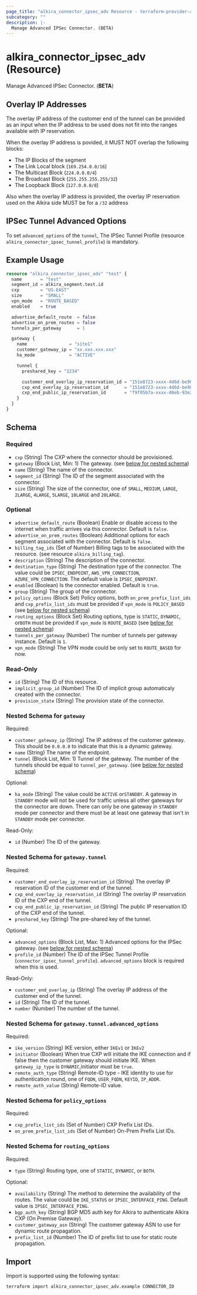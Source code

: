 ```yaml
---
page_title: "alkira_connector_ipsec_adv Resource - terraform-provider-alkira"
subcategory: ""
description: |-
  Manage Advanced IPSec Connector. (BETA)
---
```


# alkira_connector_ipsec_adv (Resource)

Manage Advanced IPSec Connector. (**BETA**)

## Overlay IP Addresses

The overlay IP address of the customer end of the tunnel can be
provided as an input when the IP address to be used does not fit into
the ranges available with IP reservation.

When the overlay IP address is povided, it MUST NOT overlap the
following blocks:

* The IP Blocks of the segment
* The Link Local block (`169.254.0.0/16`)
* The Multicast Block (`224.0.0.0/4`)
* The Broadcast Block (`255.255.255.255/32`)
* The Loopback Block (`127.0.0.0/8`)

Also when the overlay IP address is provided, the overlay IP
reservation used on the Alkira side MUST be for a `/32` address

## IPSec Tunnel Advanced Options

To set `advanced_options` of the `tunnel`, The IPSec Tunnel Profile
(resource `alkira_connector_ipsec_tunnel_profile`) is mandatory.


## Example Usage

```terraform
resource "alkira_connector_ipsec_adv" "test" {
  name       = "test"
  segment_id = alkira_segment.test.id
  cxp        = "US-EAST"
  size       = "SMALL"
  vpn_mode   = "ROUTE_BASED"
  enabled    = true

  advertise_default_route  = false
  advertise_on_prem_routes = false
  tunnels_per_gateway      = 1

  gateway {
    name                = "site1"
    customer_gateway_ip = "xx.xxx.xxx.xxx"
    ha_mode             = "ACTIVE"

    tunnel {
      preshared_key = "1234"

      customer_end_overlay_ip_reservation_id = "151e8723-xxxx-4d6d-be90-xxxxxxxxxxxx"
      cxp_end_overlay_ip_reservation_id      = "151e8723-xxxx-4d6d-be90-xxxxxxxxxxxx"
      cxp_end_public_ip_reservation_id       = "f9f05b7a-xxxx-48eb-93e2-xxxxxxxxxxxx"
    }
  }
}
```

<!-- schema generated by tfplugindocs -->
## Schema

### Required

- `cxp` (String) The CXP where the connector should be provisioned.
- `gateway` (Block List, Min: 1) The gateway. (see [below for nested schema](#nestedblock--gateway))
- `name` (String) The name of the connector.
- `segment_id` (String) The ID of the segment associated with the connector.
- `size` (String) The size of the connector, one of `SMALL`, `MEDIUM`, `LARGE`, `2LARGE`, `4LARGE`, `5LARGE`, `10LARGE` and `20LARGE`.

### Optional

- `advertise_default_route` (Boolean) Enable or disable access to the internet when traffic arrives via this connector. Default is `false`.
- `advertise_on_prem_routes` (Boolean) Additional options for each segment associated with the connector. Default is `false`.
- `billing_tag_ids` (Set of Number) Billing tags to be associated with the resource. (see resource `alkira_billing_tag`).
- `description` (String) The description of the connector.
- `destination_type` (String) The destination type of the connector. The value could be `IPSEC_ENDPOINT`, `AWS_VPN_CONNECTION`, `AZURE_VPN_CONNECTION`. The default value is `IPSEC_ENDPOINT`.
- `enabled` (Boolean) Is the connector enabled. Default is `true`.
- `group` (String) The group of the connector.
- `policy_options` (Block Set) Policy options, both `on_prem_prefix_list_ids` and `cxp_prefix_list_ids` must be provided if `vpn_mode` is `POLICY_BASED` (see [below for nested schema](#nestedblock--policy_options))
- `routing_options` (Block Set) Routing options, type is `STATIC`, `DYNAMIC`, or`BOTH` must be provided if `vpn_mode` is `ROUTE_BASED` (see [below for nested schema](#nestedblock--routing_options))
- `tunnels_per_gateway` (Number) The number of tunnels per gateway instance. Default is `1`.
- `vpn_mode` (String) The VPN mode could be only set to `ROUTE_BASED` for now.

### Read-Only

- `id` (String) The ID of this resource.
- `implicit_group_id` (Number) The ID of implicit group automaticaly created with the connector.
- `provision_state` (String) The provision state of the connector.

<a id="nestedblock--gateway"></a>
### Nested Schema for `gateway`

Required:

- `customer_gateway_ip` (String) The IP address of the customer gateway. This should be `0.0.0.0` to indicate that this is a dynamic gateway.
- `name` (String) The name of the endpoint.
- `tunnel` (Block List, Min: 1) Tunnel of the gateway. The number of the tunnels should be equal to `tunnel_per_gateway`. (see [below for nested schema](#nestedblock--gateway--tunnel))

Optional:

- `ha_mode` (String) The value could be `ACTIVE` or`STANDBY`. A gateway in `STANDBY` mode will not be used for traffic unless all other gateways for the connector are down. There can only be one gateway in `STANDBY` mode per connector and there must be at least one gateway that isn't in `STANDBY` mode per connector.

Read-Only:

- `id` (Number) The ID of the gateway.

<a id="nestedblock--gateway--tunnel"></a>
### Nested Schema for `gateway.tunnel`

Required:

- `customer_end_overlay_ip_reservation_id` (String) The overlay IP reservation ID of the customer end of the tunnel.
- `cxp_end_overlay_ip_reservation_id` (String) The overlay IP reservation ID of the CXP end of the tunnel.
- `cxp_end_public_ip_reservation_id` (String) The public IP reservation ID of the CXP end of the tunnel.
- `preshared_key` (String) The pre-shared key of the tunnel.

Optional:

- `advanced_options` (Block List, Max: 1) Advanced options for the IPSec gateway. (see [below for nested schema](#nestedblock--gateway--tunnel--advanced_options))
- `profile_id` (Number) The ID of the IPSec Tunnel Profile (`connector_ipsec_tunnel_profile`). `advanced_options` block is required when this is used.

Read-Only:

- `customer_end_overlay_ip` (String) The overlay IP address of the customer end of the tunnel.
- `id` (String) The ID of the tunnel.
- `number` (Number) The number of the tunnel.

<a id="nestedblock--gateway--tunnel--advanced_options"></a>
### Nested Schema for `gateway.tunnel.advanced_options`

Required:

- `ike_version` (String) IKE version, either `IKEv1` or `IKEv2`
- `initiator` (Boolean) When true CXP will initiate the IKE connection and if false then the customer gateway should initiate IKE. When `gateway_ip_type` is `DYNAMIC`,initiator must be `true`.
- `remote_auth_type` (String) Remote-ID type - IKE identity to use for authentication round, one of `FQDN`, `USER_FQDN`, `KEYID`, `IP_ADDR`.
- `remote_auth_value` (String) Remote-ID value.




<a id="nestedblock--policy_options"></a>
### Nested Schema for `policy_options`

Required:

- `cxp_prefix_list_ids` (Set of Number) CXP Prefix List IDs.
- `on_prem_prefix_list_ids` (Set of Number) On-Prem Prefix List IDs.


<a id="nestedblock--routing_options"></a>
### Nested Schema for `routing_options`

Required:

- `type` (String) Routing type, one of `STATIC`, `DYNAMIC`, or `BOTH`.

Optional:

- `availability` (String) The method to determine the availability of the routes. The value could be `IKE_STATUS` or `IPSEC_INTERFACE_PING`. Default value is `IPSEC_INTERFACE_PING`.
- `bgp_auth_key` (String) BGP MD5 auth key for Alkira to authenticate Alkira CXP (On Premise Gateway).
- `customer_gateway_asn` (String) The customer gateway ASN to use for dynamic route propagation.
- `prefix_list_id` (Number) The ID of prefix list to use for static route propagation.

## Import

Import is supported using the following syntax:

```shell
terraform import alkira_connector_ipsec_adv.example CONNECTOR_ID
```
